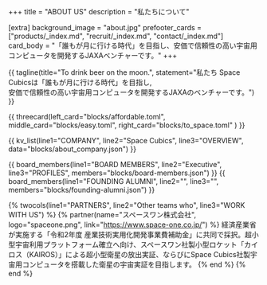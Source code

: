 +++
title = "ABOUT US"
description = "私たちについて"

[extra]
background_image = "about.jpg"
prefooter_cards = ["products/_index.md", "recruit/_index.md", "contact/_index.md"]
card_body = "「誰もが月に行ける時代」を目指し、安価で信頼性の高い宇宙用コンピュータを開発するJAXAベンチャーです。"
+++

{{ tagline(title="To drink beer on the moon.",
           statement="私たち Space Cubicsは「誰もが月に行ける時代」を目指し,<br>安価で信頼性の高い宇宙用コンピュータを開発するJAXAのベンチャーです。")
}}

{{ threecard(left_card="blocks/affordable.toml",
	           middle_card="blocks/easy.toml",
	           right_card="blocks/to_space.toml"
) }}

{{ kv_list(line1="COMPANY", line2="Space Cubics", line3="OVERVIEW", data="blocks/about_company.json") }}

{{ board_members(line1="BOARD MEMBERS", line2="Executive", line3="PROFILES", members="blocks/board-members.json") }}
{{ board_members(line1="FOUNDING ALUMNI", line2="", line3="", members="blocks/founding-alumni.json") }}

{% twocols(line1="PARTNERS", line2="Other teams who", line3="WORK WITH US") %}
{% partner(name="スペースワン株式会社", logo="spaceone.png", link="https://www.space-one.co.jp/") %}
経済産業省が実施する「令和2年度 産業技術実用化開発事業費補助金」に共同で採択。超小型宇宙利用プラットフォーム確立へ向け、スペースワン社製小型ロケット「カイロス（KAIROS）」による超小型衛星の放出実証、ならびにSpace Cubics社製宇宙用コンピュータを搭載した衛星の宇宙実証を目指します。
{% end %}
{% end %}
